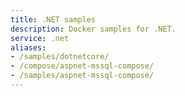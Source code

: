 ```yaml
---
title: .NET samples
description: Docker samples for .NET.
service: .net
aliases:
- /samples/dotnetcore/
- /compose/aspnet-mssql-compose/
- /samples/aspnet-mssql-compose/
---
```

